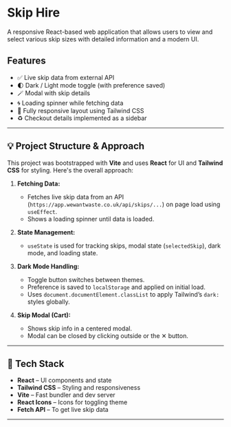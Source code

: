 # Skip Hire

A responsive React-based web application that allows users to view and select various skip sizes with detailed information and a modern UI.

## Features

- ✅ Live skip data from external API
- 🌓 Dark / Light mode toggle (with preference saved)
-  🪄  Modal with skip details
- 🌀 Loading spinner while fetching data
- 📱 Fully responsive layout using Tailwind CSS
- ♻️ Checkout details implemented as a sidebar 

---

## 💡 Project Structure & Approach

This project was bootstrapped with **Vite** and uses **React** for UI and **Tailwind CSS** for styling. Here's the overall approach:

1. **Fetching Data:**
   - Fetches live skip data from an API (`https://app.wewantwaste.co.uk/api/skips/...`) on page load using `useEffect`.
   - Shows a loading spinner until data is loaded.

2. **State Management:**
   - `useState` is used for tracking skips, modal state (`selectedSkip`), dark mode, and loading state.

3. **Dark Mode Handling:**
   - Toggle button switches between themes.
   - Preference is saved to `localStorage` and applied on initial load.
   - Uses `document.documentElement.classList` to apply Tailwind’s `dark:` styles globally.

4. **Skip Modal (Cart):**
   - Shows skip info in a centered modal.
   - Modal can be closed by clicking outside or the ✕ button.

---

## 🧪 Tech Stack

- **React** – UI components and state
- **Tailwind CSS** – Styling and responsiveness
- **Vite** – Fast bundler and dev server
- **React Icons** – Icons for toggling theme
- **Fetch API** – To get live skip data

---


